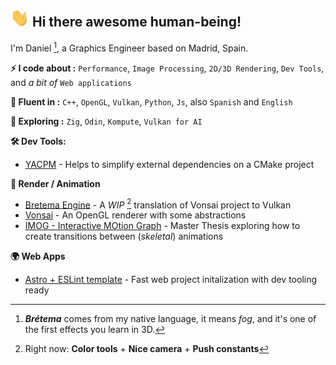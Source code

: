 ## <img src="https://github.com/byBretema/byBretema/blob/main/imgs/wave.gif?raw=true" width="30"> Hi there awesome human-being!

I'm Daniel [^1], a Graphics Engineer based on Madrid, Spain.

**⚡ I code about :** `Performance`, `Image Processing`, `2D/3D Rendering`, `Dev Tools`, and *a bit of* `Web applications`

**🙊 Fluent in :** `C++`, `OpenGL`, `Vulkan`, `Python`, `Js`, also `Spanish` and `English`

**🌳 Exploring :** `Zig`, `Odin`, `Kompute`, `Vulkan for AI`

**🛠️ Dev Tools:**
- [YACPM](https://github.com/byBretema/yacpm) - Helps to simplify external dependencies on a CMake project

**🧊 Render / Animation**
- [Bretema Engine](https://github.com/byBretema/bretema) - A _WIP_ [^2] translation of Vonsai project to Vulkan
- [Vonsai](https://github.com/byBretema/vonsai) - An OpenGL renderer with some abstractions
- [IMOG - Interactive MOtion Graph](https://github.com/byBretema/imog) - Master Thesis exploring how to create transitions between (_skeletal_) animations

**🌍 Web Apps**
- [Astro + ESLint template](https://github.com/byBretema/astro-eslint-template) - Fast web project initalization with dev tooling ready

[^1]: ***Brétema*** comes from my native language, it means _fog_, and it's one of the first effects you learn in 3D.
[^2]: Right now: **Color tools** + **Nice camera** + **Push constants**

